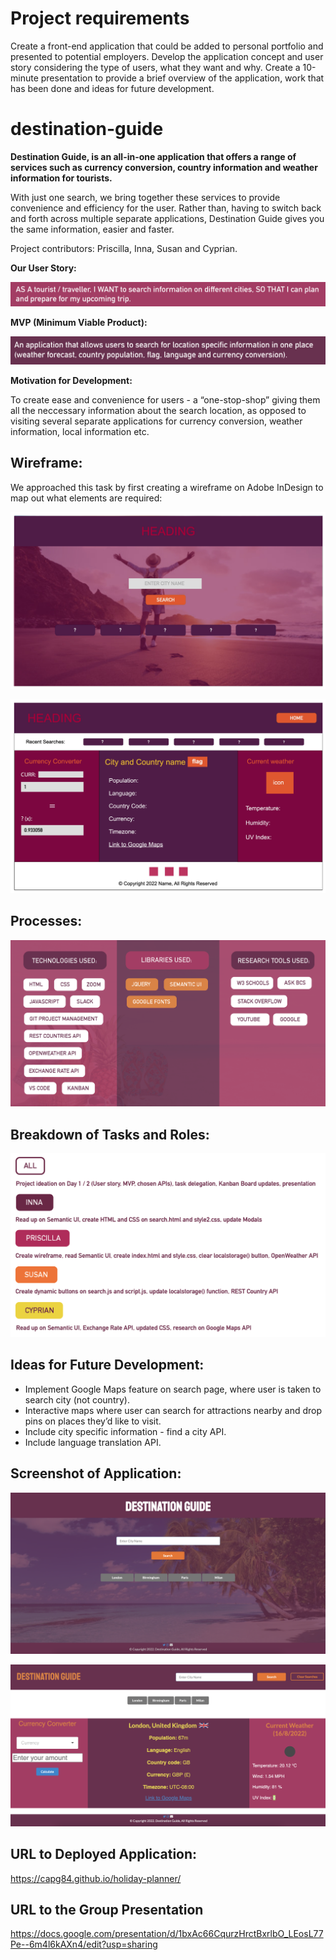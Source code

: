 # Project requirements
Create a front-end application that could be added to personal portfolio and presented to potential employers. 
Develop the application concept and user story considering the type of users, what they want and why.
Create a 10-minute presentation to provide a brief overview of the application, work that has been done and ideas for future development.

# destination-guide

**Destination Guide, is an all-in-one application that offers a range of services such as currency conversion, country information and weather information for tourists.** 

With just one search, we bring together these services to provide convenience and efficiency for the user. Rather than, having to switch back and forth across multiple separate applications, Destination Guide gives you the same information, easier and faster. 

Project contributors: Priscilla, Inna, Susan and Cyprian.

**Our User Story:**

![User Story](./assets/images/user-story.png) 

**MVP (Minimum Viable Product):**

![MVP](./assets/images/mvp.png) 

**Motivation for Development:**

To create ease and convenience for users -  a “one-stop-shop” giving them all the neccessary information about the search location, as opposed to visiting several separate applications for currency conversion, weather information, local information etc. 

## Wireframe:
We approached this task by first creating a wireframe on Adobe InDesign to map out what elements are required:

![Wireframe](./assets/images/wireframe.png) 

![Wireframe-2](./assets/images/wireframe-2.png) 

## Processes:

![Process](./assets/images/process.png) 

## Breakdown of Tasks and Roles:

![Tasks](./assets/images/task.png)

## Ideas for Future Development:

* Implement Google Maps feature on search page, where user is taken to search city (not country).
* Interactive maps where user can search for attractions nearby and drop pins on places they’d like to visit. 
* Include city specific information - find a city API. 
* Include language translation API.

## Screenshot of Application:

![Home](./assets/images/home.png)

![Home](./assets/images/search.png)

## URL to Deployed Application:

https://capg84.github.io/holiday-planner/

## URL to the Group Presentation

https://docs.google.com/presentation/d/1bxAc66CqurzHrctBxrlbO_LEosL77Pe--6m4l6kAXn4/edit?usp=sharing
